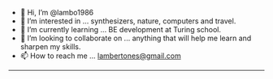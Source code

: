 - 👋 Hi, I’m @lambo1986
- 👀 I’m interested in ... synthesizers, nature, computers and travel.
- 🌱 I’m currently learning ... BE development at Turing school.
- 💞️ I’m looking to collaborate on ... anything that will help me learn and sharpen my skills.
- 📫 How to reach me ... lambertones@gmail.com
---
<!---
lambo1986/lambo1986 is a ✨ special ✨ repository because its `README.md` (this file) appears on your GitHub profile.
You can click the Preview link to take a look at your changes.
--->
